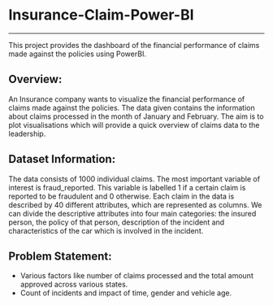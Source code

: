 # Insurance-Claim-Power-BI
-------------------------------------------------------------------------------------
This project provides the dashboard of the financial performance of claims made against the policies using PowerBI.

## **Overview:**

An Insurance company wants to visualize the financial performance of claims made against the policies. The data given contains the information about claims processed in the month of January and February. The aim is to plot visualisations which will provide a quick overview of claims data to the leadership.

## **Dataset Information:**

The data consists of 1000 individual claims. The most important variable of interest is fraud_reported. This variable is labelled 1 if a certain claim is reported to be fraudulent and 0 otherwise. Each claim in the data is described by 40 different attributes, which are represented as columns. We can divide the descriptive attributes into four main categories: the insured person, the policy of that person, description of the incident and characteristics of the car which is involved in the incident.

## **Problem Statement:**

- Various factors like number of claims processed and the total amount approved across various states.
- Count of incidents and impact of time, gender and vehicle age.
